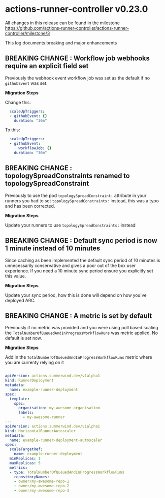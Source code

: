 # actions-runner-controller v0.23.0

All changes in this release can be found in the milestone https://github.com/actions-runner-controller/actions-runner-controller/milestone/3

This log documents breaking and major enhancements
## BREAKING CHANGE : Workflow job webhooks require an explicit field set

Previously the webhook event workflow job was set as the default if no `githubEvent` was set.

**Migration Steps**

Change this:

```yaml
  scaleUpTriggers:
  - githubEvent: {}
    duration: "30m"
```

To this:

```yaml
  scaleUpTriggers:
  - githubEvent:
      workflowJob: {}
    duration: "30m"
```

## BREAKING CHANGE : topologySpreadConstraints renamed to topologySpreadConstraint

Previously to use the pod `topologySpreadConstraint:` attribute in your runners you had to set `topologySpreadConstraints:` instead, this was a typo and has been corrected.

**Migration Steps**

Update your runners to use `topologySpreadConstraints:` instead

## BREAKING CHANGE : Default sync period is now 1 minute instead of 10 minutes

Since caching as been implemented the default sync period of 10 minutes is unnecessarily conservative and gives a poor out of the box user experience. If you need a 10 minute sync period ensure you explicitly set this value.

**Migration Steps**

Update your sync period, how this is done will depend on how you've deployed ARC.

## BREAKING CHANGE : A metric is set by default

Previously if no metric was provided and you were using pull based scaling the `TotalNumberOfQueuedAndInProgressWorkflowRuns` was metric applied. No default is set now.

**Migration Steps**

Add in the `TotalNumberOfQueuedAndInProgressWorkflowRuns` metric where you are currenty relying on it

```yaml

apiVersion: actions.summerwind.dev/v1alpha1
kind: RunnerDeployment
metadata:
  name: example-runner-deployment
spec:
  template:
    spec:
      organisation: my-awesome-organisation
      labels:
        - my-awesome-runner
---
apiVersion: actions.summerwind.dev/v1alpha1
kind: HorizontalRunnerAutoscaler
metadata:
  name: example-runner-deployment-autoscaler
spec:
  scaleTargetRef:
    name: example-runner-deployment
  minReplicas: 1
  maxReplicas: 5
  metrics:
  - type: TotalNumberOfQueuedAndInProgressWorkflowRuns
    repositoryNames:
    - owner/my-awesome-repo-1
    - owner/my-awesome-repo-2
    - owner/my-awesome-repo-3
```